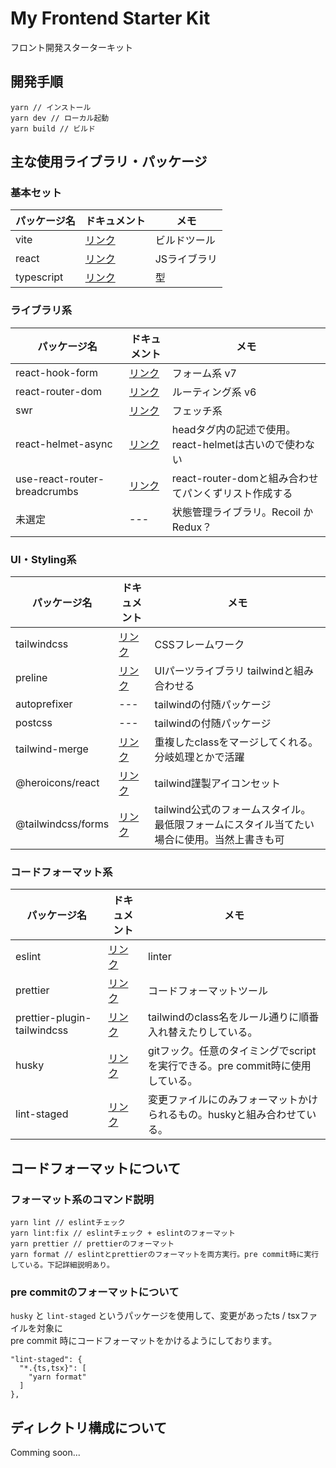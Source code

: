 # My Frontend Starter Kit
フロント開発スターターキット

## 開発手順
```
yarn // インストール
yarn dev // ローカル起動
yarn build // ビルド
```

## 主な使用ライブラリ・パッケージ
### 基本セット
|  パッケージ名  |  ドキュメント  | メモ  |
| ---- | ---- | ---- |
| vite | [リンク](https://ja.vitejs.dev/) | ビルドツール  |
| react | [リンク](https://react.dev/) | JSライブラリ  |
| typescript | [リンク](https://www.typescriptlang.org/) | 型 |

### ライブラリ系
|  パッケージ名  |  ドキュメント  | メモ  |
| ---- | ---- | ---- |
| react-hook-form | [リンク](https://www.react-hook-form.com/) | フォーム系 v7 |
| react-router-dom | [リンク](https://reactrouter.com/en/main) | ルーティング系 v6 |
| swr | [リンク](https://swr.vercel.app/ja) | フェッチ系  |
| react-helmet-async | [リンク](https://github.com/staylor/react-helmet-async) | headタグ内の記述で使用。react-helmetは古いので使わない  |
| use-react-router-breadcrumbs | [リンク](https://github.com/icd2k3/use-react-router-breadcrumbs) | react-router-domと組み合わせてパンくずリスト作成する  |
| 未選定 | ---| 状態管理ライブラリ。Recoil か Redux？  |

### UI・Styling系
|  パッケージ名  |  ドキュメント  | メモ  |
| ---- | ---- | ---- |
| tailwindcss | [リンク](https://tailwindcss.com/) | CSSフレームワーク |
| preline | [リンク](https://preline.co/) | UIパーツライブラリ tailwindと組み合わせる |
| autoprefixer | --- | tailwindの付随パッケージ |
| postcss | --- | tailwindの付随パッケージ |
| tailwind-merge | [リンク](https://github.com/dcastil/tailwind-merge) | 重複したclassをマージしてくれる。分岐処理とかで活躍 |
| @heroicons/react | [リンク](https://github.com/tailwindlabs/heroicons) | tailwind謹製アイコンセット |
| @tailwindcss/forms | [リンク](https://github.com/tailwindlabs/tailwindcss-forms) | tailwind公式のフォームスタイル。最低限フォームにスタイル当てたい場合に使用。当然上書きも可|

### コードフォーマット系
|  パッケージ名  |  ドキュメント  | メモ  |
| ---- | ---- | ---- |
| eslint | [リンク](https://eslint.org/) | linter |
| prettier | [リンク](https://prettier.io/) | コードフォーマットツール |
| prettier-plugin-tailwindcss | [リンク](https://github.com/tailwindlabs/prettier-plugin-tailwindcss) | tailwindのclass名をルール通りに順番入れ替えたりしている。 |
| husky | [リンク](https://typicode.github.io/husky/) | gitフック。任意のタイミングでscriptを実行できる。pre commit時に使用している。 |
| lint-staged | [リンク](https://github.com/okonet/lint-staged) | 変更ファイルにのみフォーマットかけられるもの。huskyと組み合わせている。 |

## コードフォーマットについて
### フォーマット系のコマンド説明
```
yarn lint // eslintチェック
yarn lint:fix // eslintチェック + eslintのフォーマット
yarn prettier // prettierのフォーマット
yarn format // eslintとprettierのフォーマットを両方実行。pre commit時に実行している。下記詳細説明あり。
```

### pre commitのフォーマットについて
`husky` と `lint-staged` というパッケージを使用して、変更があったts / tsxファイルを対象に  
pre commit 時にコードフォーマットをかけるようにしております。

```
"lint-staged": {
  "*.{ts,tsx}": [
    "yarn format"
  ]
},
```

## ディレクトリ構成について
Comming soon...
